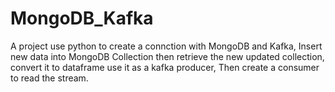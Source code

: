 # MongoDB_Kafka
 A project use python to create a connction with MongoDB and Kafka, Insert new data into MongoDB Collection then retrieve the new updated collection, convert it to dataframe use it as a kafka producer, Then create a consumer to read the stream.

